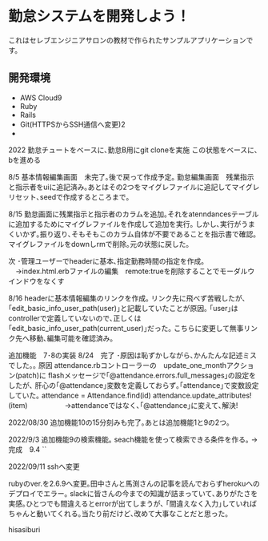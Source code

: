 # 勤怠システムを開発しよう！

これはセレブエンジニアサロンの教材で作られたサンプルアプリケーションです。

## 開発環境

* AWS Cloud9<br>
* Ruby<br>
* Rails<br>
* Git(HTTPSからSSH通信へ変更)2
* 
2022
勤怠チュートをベースに､勤怠B用にgit cloneを実施
この状態をベースに､bを進める

8/5
基本情報編集画面　未完了｡後で戻って作成予定｡
勤怠編集画面　残業指示と指示者をuiに追記済み｡あとはその2つをマイグレファイルに追記してマイグレリセット､seedで作成するところまで｡

8/15
勤怠画面に残業指示と指示者のカラムを追加｡それをatenndancesテーブルに追加するためにマイグレファイルを作成して追加を実行｡
しかし､実行がうまくいかず｡振り返り､そもそもこのカラム自体が不要であることを指示書で確認｡
マイグレファイルをdownしrmで削除｡元の状態に戻した｡

次
･管理ユーザーでheaderに基本､指定勤務時間の指定を作成｡
　→index.html.erbファイルの編集　remote:trueを削除することでモーダルウインドウをなくす

8/16
headerに基本情報編集のリンクを作成｡
リンク先に飛べず苦戦したが､｢edit_basic_info_user_path(user)｣と記載していたことが原因｡
｢user｣はcontrollerで定義していないので､正しくは｢edit_basic_info_user_path(current_user)｣だった｡
こちらに変更して無事リンク先へ移動､編集可能を確認済み｡


追加機能　7･8の実装
8/24　完了
･原因は恥ずかしながら､かんたんな記述ミスでした｡｡
原因
attendance.rbコントローラーの　update_one_monthアクション(patch)に
flashメッセージで｢@attendance.errors.full_messages｣の設定をしたが､
肝心の｢@attendance｣変数を定義しておらず｡｢attendance｣で変数設定していた｡
        attendance = Attendance.find(id)
        attendance.update_attributes!(item)
　　　　　→attendanceではなく､｢@attendance｣に変えて､解決!

2022/08/30
追加機能10の15分刻みも完了｡あとは追加機能1と9の2つ｡

2022/9/3
追加機能9の検索機能｡
seach機能を使って検索できる条件を作る｡
→完成　9.4
``

2022/09/11
sshへ変更

rubyのver.を2.6.9へ変更｡田中さんと馬渕さんの記事を読んでおらずherokuへのデプロイでエラー｡
slackに皆さんの今までの知識が詰まっていて､ありがたさを実感｡ひとつでも間違えるとerrorが出てしまうが､
｢間違えなく入力｣していればちゃんと動いてくれる｡当たり前だけど､改めて大事なことだと思った｡

hisasiburi